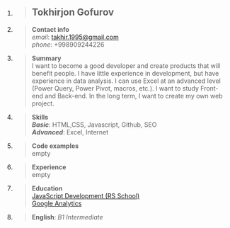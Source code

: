 1. >## **Tokhirjon Gofurov**  

2. >**Contact info**  
   *email*: takhir.1995@gmail.com  
   *phone*: +998909244226

3. >**Summary**  
I want to become a good developer and create products that will benefit people. I have little experience in development, but have experience in data analysis. I can use Excel at an advanced level (Power Query, Power Pivot, macros, etc.). I want to study Front-end and Back-end. In the long term, I want to create my own web project.

4. >**Skills**  
   __*Basic*__: HTML,CSS, Javascript, Github, SEO  
   __*Advanced*__: Excel, Internet  

5. >**Code examples**  
empty  

6. >**Experience**  
empty  

7. >**Education**  
[JavaScript Development (RS School)](https://docs.rs.school/#/README)  
[Google Analytics](https://analytics.google.com/analytics/academy/certificate/MmoQQv8qSnucI-0qpksDsQ)  

8. >**English**: *B1 Intermediate*
